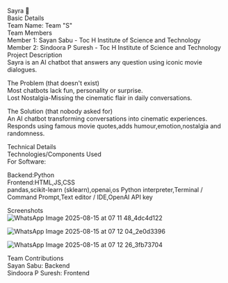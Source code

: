Sayra 🎯<br>
Basic Details<br>
Team Name: Team "S"<br>
Team Members<br>
Member 1: Sayan Sabu - Toc H Institute of Science and Technology<br>
Member 2: Sindoora P Suresh - Toc H Institute of Science and Technology<br>
Project Description<br>
Sayra is an AI chatbot that answers any question using iconic movie dialogues.<br>

The Problem (that doesn't exist)<br>
Most chatbots lack fun, personality or surprise.<br>
Lost Nostalgia-Missing the cinematic flair in daily conversations.<br>

The Solution (that nobody asked for)<br>
An AI chatbot transforming conversations into cinematic experiences.<br>
Responds using famous movie quotes,adds humour,emotion,nostalgia and randomness.<br>

Technical Details<br>
Technologies/Components Used<br>
For Software:<br>

Backend:Python<br>
Frontend:HTML,JS,CSS<br>
pandas,scikit-learn (sklearn),openai,os
Python interpreter,Terminal / Command Prompt,Text editor / IDE,OpenAI API key

Screenshots <br>
![WhatsApp Image 2025-08-15 at 07 11 48_4dc4d122](https://github.com/user-attachments/assets/fe477143-8753-4c6e-a55d-3952221961b4)<br>

![WhatsApp Image 2025-08-15 at 07 12 04_2e0d3396](https://github.com/user-attachments/assets/a130b75c-0a63-4623-b5a1-ec0e1a5ec30c)<br>

![WhatsApp Image 2025-08-15 at 07 12 26_3fb73704](https://github.com/user-attachments/assets/6e5cf1cd-8893-446d-a373-921c8b157d5a)<br>

Team Contributions<br>
Sayan Sabu: Backend<br>
Sindoora P Suresh: Frontend<br>

